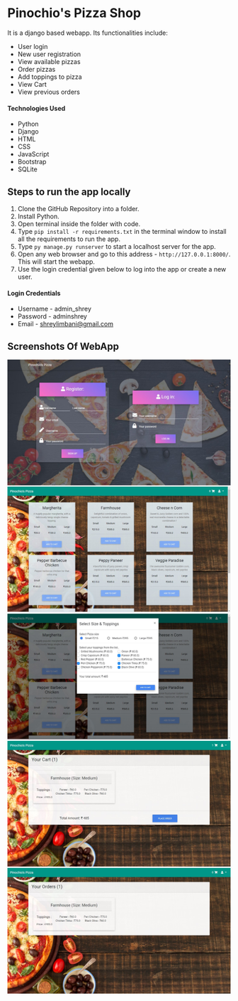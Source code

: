 # Pinochio's Pizza Shop

It is a django based webapp. Its functionalities include:
- User login
- New user registration
- View available pizzas
- Order pizzas
- Add toppings to pizza
- View Cart
- View previous orders


#### Technologies Used
- Python
- Django
- HTML
- CSS
- JavaScript
- Bootstrap
- SQLite


## Steps to run the app locally
1. Clone the GitHub Repository into a folder.
2. Install Python.
3. Open terminal inside the folder with code.
4. Type ` pip install -r requirements.txt ` in the terminal window to install all the requirements to run the app.
5. Type ` py manage.py runserver ` to start a localhost server for the app.
6. Open any web browser and go to this address - `http://127.0.0.1:8000/`. This will start the webapp.
7. Use the login credential given below to log into the app or create a new user.

#### Login Credentials

- Username - admin_shrey
- Password - adminshrey
- Email - shreylimbani@gmail.com


## Screenshots Of WebApp
![plot](./images/index.jpg)
![plot](./images/dashboard.jpg)
![plot](./images/pizza.jpg)
![plot](./images/cart.jpg)
![plot](./images/orders.jpg)